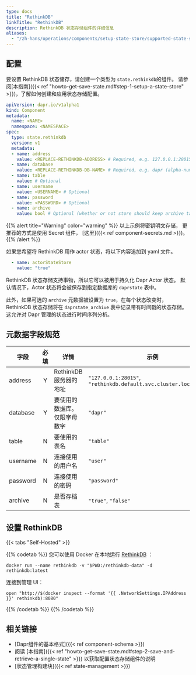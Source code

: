 ```yaml
---
type: docs
title: "RethinkDB"
linkTitle: "RethinkDB"
description: RethinkDB 状态存储组件的详细信息
aliases:
  - "/zh-hans/operations/components/setup-state-store/supported-state-stores/setup-rethinkdb/"
---
```


## 配置

要设置 RethinkDB 状态储存，请创建一个类型为 `state.rethinkdb`的组件。 请参阅[本指南]({{< ref "howto-get-save-state.md#step-1-setup-a-state-store" >}})，了解如何创建和应用状态存储配置。

```yaml
apiVersion: dapr.io/v1alpha1
kind: Component
metadata:
  name: <NAME>
  namespace: <NAMESPACE>
spec:
  type: state.rethinkdb
  version: v1
  metadata:
  - name: address
    value: <REPLACE-RETHINKDB-ADDRESS> # Required, e.g. 127.0.0.1:28015 or rethinkdb.default.svc.cluster.local:28015).
  - name: database
    value: <REPLACE-RETHINKDB-DB-NAME> # Required, e.g. dapr (alpha-numerics only)
  - name: table
    value: # Optional
  - name: username
    value: <USERNAME> # Optional
  - name: password
    value: <PASSWORD> # Optional
  - name: archive
    value: bool # Optional (whether or not store should keep archive table of all the state changes)
```

{{% alert title="Warning" color="warning" %}}
以上示例将密钥明文存储， 更推荐的方式是使用 Secret 组件， [这里]({{< ref component-secrets.md >}})。
{{% /alert %}}

如果您希望将 RethinkDB 用作 actor 状态，将以下内容追加到 yaml 文件。

```yaml
  - name: actorStateStore
    value: "true"
```


RethinkDB 状态存储支持事物，所以它可以被用于持久化 Dapr Actor 状态。 默认情况下，Actor 状态将会被保存到指定数据库的 `daprstate` 表中。

此外，如果可选的 `archive` 元数据被设置为 `true`，在每个状态改变时，RethinkDB 状态存储将在 `daprstate_archive` 表中记录带有时间戳的状态存储。 这允许对 Dapr 管理的状态进行时间序列分析。

## 元数据字段规范

| 字段       | 必填 | 详情               | 示例                                                                 |
| -------- |:--:| ---------------- | ------------------------------------------------------------------ |
| address  | Y  | RethinkDB 服务器的地址 | `"127.0.0.1:28015"`, `"rethinkdb.default.svc.cluster.local:28015"` |
| database | Y  | 要使用的数据库。 仅限字母数字  | `"dapr"`                                                           |
| table    | N  | 要使用的表名           | `"table"`                                                          |
| username | N  | 连接使用的用户名         | `"user"`                                                           |
| password | N  | 连接使用的密码          | `"password"`                                                       |
| archive  | N  | 是否存档表            | `"true"`, `"false"`                                                |

## 设置 RethinkDB

{{< tabs "Self-Hosted" >}}

{{% codetab %}}
您可以使用 Docker 在本地运行 [RethinkDB](https://rethinkdb.com/) ：

```
docker run --name rethinkdb -v "$PWD:/rethinkdb-data" -d rethinkdb:latest
```

连接到管理 UI：

```shell
open "http://$(docker inspect --format '{{ .NetworkSettings.IPAddress }}' rethinkdb):8080"
```
{{% /codetab %}}
{{% /codetab %}}


## 相关链接
- [Dapr组件的基本格式]({{< ref component-schema >}})
- 阅读 [本指南]({{< ref "howto-get-save-state.md#step-2-save-and-retrieve-a-single-state" >}}) 以获取配置状态存储组件的说明
- [状态管理构建块]({{< ref state-management >}})
